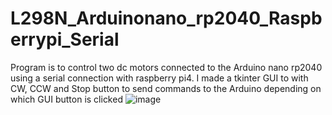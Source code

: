 # L298N_Arduinonano_rp2040_Raspberrypi_Serial
Program is to control two dc motors connected to the Arduino nano rp2040 using a serial connection with raspberry pi4. I made a tkinter GUI to with CW, CCW and Stop button to send commands to the Arduino depending on which GUI button is clicked
![image](https://github.com/saidijongo/L298N_Arduinonano_rp2040_Raspberrypi_Serial/assets/31678025/fc543f88-4bd9-416a-81df-00c59568fe24)

